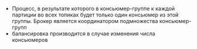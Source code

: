 - Процесс, в результате которого в консьюмер-группе к каждой партиции во всех топиках будет только один консьюмер из этой группы. Брокер является координатором подмножества консьюмер-групп
-  балансировка производится в случае изменения числа консьюмеров